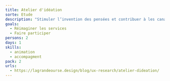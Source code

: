 ```yaml
---
title: Atelier d'idéation
sorte: Etude
description: "Stimuler l’invention des pensées et contribuer à les canaliser, les trier et choisir celles qui conduisent vers des solutions utiles et novatrices."
goals:
  - Réimaginer les services
  - Faire participer
persons: 2
days: 1
skills:
  - animation
  - accompagment
pack: 2
urls: 
  - https://lagrandeourse.design/blog/ux-research/atelier-dideation/
---
```

